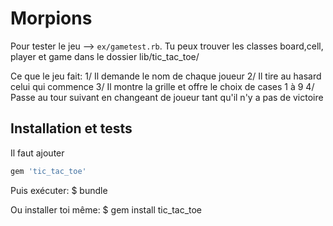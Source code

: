 # Morpions

Pour tester le jeu --> `ex/gametest.rb`.
Tu peux trouver les classes board,cell, player et game dans le dossier lib/tic_tac_toe/

Ce que le jeu fait:
1/ Il demande le nom de chaque joueur
2/ Il tire au hasard celui qui commence
3/ Il montre la grille et offre le choix de cases 1 à 9
4/ Passe au tour suivant en changeant de joueur tant qu'il n'y a pas de victoire


## Installation et tests

Il faut ajouter

```ruby
gem 'tic_tac_toe'
```

Puis exécuter:
    $ bundle

Ou installer toi même:
    $ gem install tic_tac_toe

